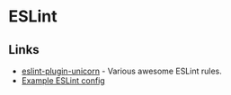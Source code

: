 # ESLint

## Links

* [eslint-plugin-unicorn](https://github.com/sindresorhus/eslint-plugin-unicorn) - Various awesome ESLint rules.
* [Example ESLint config](https://github.com/TheThingsNetwork/eslint-config-ttn/blob/master/eslintrc.yaml)

